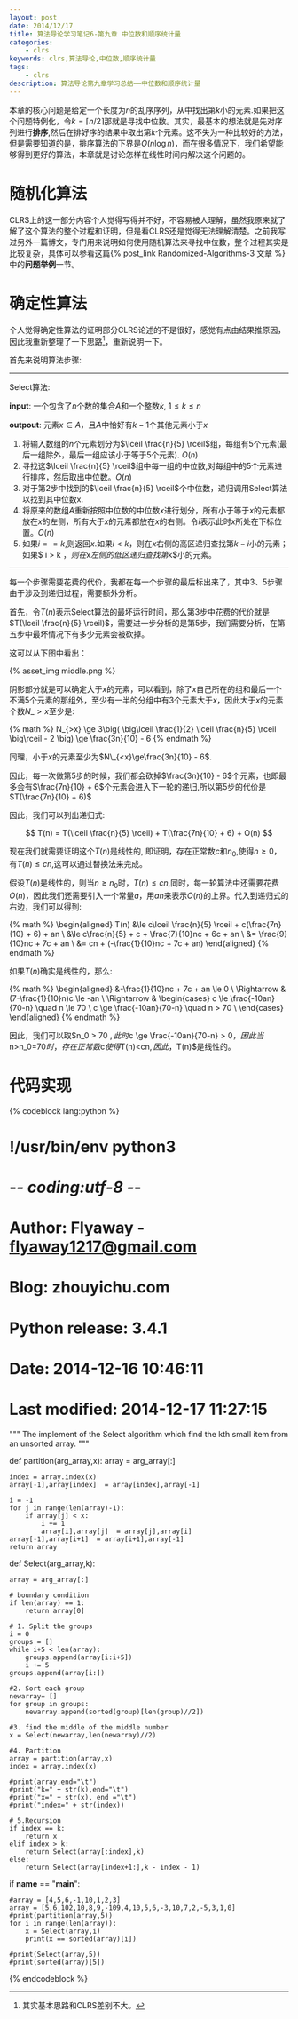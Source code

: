 ```yaml
---
layout: post
date: 2014/12/17
title: 算法导论学习笔记6-第九章 中位数和顺序统计量
categories: 
    - clrs
keywords: clrs,算法导论,中位数,顺序统计量
tags: 
    - clrs
description: 算法导论第九章学习总结——中位数和顺序统计量
---
```



本章的核心问题是给定一个长度为$n$的乱序序列，从中找出第$k$小的元素.如果把这个问题特例化，令$k=\lceil n/2 \rceil$那就是寻找中位数。其实，最基本的想法就是先对序列进行**排序**,然后在排好序的结果中取出第$k$个元素。这不失为一种比较好的方法，但是需要知道的是，排序算法的下界是$O(n\log n)$，而在很多情况下，我们希望能够得到更好的算法，本章就是讨论怎样在线性时间内解决这个问题的。

# 随机化算法

CLRS上的这一部分内容个人觉得写得并不好，不容易被人理解，虽然我原来就了解了这个算法的整个过程和证明，但是看CLRS还是觉得无法理解清楚。之前我写过另外一篇博文，专门用来说明如何使用随机算法来寻找中位数，整个过程其实是比较复杂，具体可以参看这篇{% post_link Randomized-Algorithms-3 文章 %}中的**问题举例**一节。


# 确定性算法

个人觉得确定性算法的证明部分CLRS论述的不是很好，感觉有点由结果推原因，因此我重新整理了一下思路[^1]，重新说明一下。

首先来说明算法步骤:

--------------------------

Select算法:

**input**: 一个包含了$n$个数的集合$A$和一个整数$k$, $1\le k \le n$

**outpout**: 元素$x\in A$，且$A$中恰好有$k-1$个其他元素小于$x$

1. 将输入数组的$n$个元素划分为$\lceil \frac{n}{5} \rceil$组，每组有5个元素(最后一组除外，最后一组应该小于等于5个元素). $O(n)$
2. 寻找这$\lceil \frac{n}{5} \rceil$组中每一组的中位数,对每组中的5个元素进行排序，然后取出中位数。$O(n)$
3. 对于第2步中找到的$\lceil \frac{n}{5} \rceil$个中位数，递归调用Select算法以找到其中位数x. 
4. 将原来的数组$A$重新按照中位数的中位数$x$进行划分，所有小于等于$x$的元素都放在$x$的左侧，所有大于$x$的元素都放在$x$的右侧。令$i$表示此时$x$所处在下标位置。$O(n)$
5. 如果$i==k$,则返回$x$.如果$i < k$，则在$x$右侧的高区递归查找第$k-i$小的元素；如果$ i > k $，则在$x$左侧的低区递归查找第$k$小的元素。

--------------------------

每一个步骤需要花费的代价，我都在每一个步骤的最后标出来了，其中3、5步骤由于涉及到递归过程，需要额外分析。

首先，令$T(n)$表示Select算法的最坏运行时间，那么第3步中花费的代价就是$T(\lceil \frac{n}{5} \rceil)$，需要进一步分析的是第5步，我们需要分析，在第五步中最坏情况下有多少元素会被砍掉。

这可以从下图中看出：

{% asset_img middle.png %}

阴影部分就是可以确定大于$x$的元素，可以看到，除了$x$自己所在的组和最后一个不满5个元素的那组外，至少有一半的分组中有3个元素大于$x$，因此大于$x$的元素个数$N\_{>x}$至少是:

{% math %}
N_{>x} \ge 3\big( \big\lceil \frac{1}{2} \lceil \frac{n}{5} \rceil \big\rceil - 2 \big) \ge \frac{3n}{10} - 6
{% endmath %}

同理，小于$x$的元素至少为$N\_{<x}\ge\frac{3n}{10} - 6$.

因此，每一次做第5步的时候，我们都会砍掉$\frac{3n}{10} - 6$个元素，也即最多会有$\frac{7n}{10} + 6$个元素会进入下一轮的递归,所以第5步的代价是$T(\frac{7n}{10} + 6)$

因此，我们可以列出递归式:

$$
T(n) = T(\lceil \frac{n}{5} \rceil) + T(\frac{7n}{10} + 6) + O(n)
$$

现在我们就需要证明这个$T(n)$是线性的, 即证明，存在正常数$c$和$n_0$,使得$n\ge 0$，有$T(n)\le cn$,这可以通过替换法来完成。

假设$T(n)$是线性的，则当$n\ge n_0$时，$T(n)\le cn$,同时，每一轮算法中还需要花费$O(n)$，因此我们还需要引入一个常量$a$，用$an$来表示$O(n)$的上界。代入到递归式的右边，我们可以得到:

{% math %}
\begin{aligned}
T(n) &\le c\lceil \frac{n}{5} \rceil + c(\frac{7n}{10} + 6) + an \\
&\le c\frac{n}{5} + c + \frac{7}{10}nc + 6c + an \\
&= \frac{9}{10}nc + 7c + an \\
&= cn + (-\frac{1}{10}nc + 7c + an)
\end{aligned}
{% endmath %}

如果$T(n)$确实是线性的，那么:

{% math %}
\begin{aligned}
&-\frac{1}{10}nc + 7c + an \le 0 \\
\Rightarrow & (7-\frac{1}{10}n)c \le -an \\
\Rightarrow & 
\begin{cases}
c \le \frac{-10an}{70-n} \quad n \le 70 \\
c \ge \frac{-10an}{70-n} \quad n > 70 \\
\end{cases}
\end{aligned}
{% endmath %}

因此，我们可以取$n\_0 > 70 $,此时$c \ge \frac{-10an}{70-n} > 0$，因此当$n>n\_0=70$时，存在正常数$c$使得$T(n)<cn$,因此，$T(n)$是线性的。


# 代码实现

{% codeblock lang:python %}

# !/usr/bin/env python3
# -*- coding:utf-8 -*-
#
# Author: Flyaway - flyaway1217@gmail.com
# Blog: zhouyichu.com
#
# Python release: 3.4.1
#
# Date: 2014-12-16 10:46:11
# Last modified: 2014-12-17 11:27:15

"""
The implement of the Select algorithm which find the kth small item from an unsorted array.
"""


def partition(arg_array,x):
    array = arg_array[:]

    index = array.index(x)
    array[-1],array[index]  = array[index],array[-1] 

    i = -1
    for j in range(len(array)-1):
        if array[j] < x:
            i += 1
            array[i],array[j]  = array[j],array[i] 
    array[-1],array[i+1]  = array[i+1],array[-1] 
    return array


def Select(arg_array,k):
    
    array = arg_array[:]

    # boundary condition
    if len(array) == 1:
        return array[0]

    # 1. Split the groups 
    i = 0
    groups = []
    while i+5 < len(array):
        groups.append(array[i:i+5])
        i += 5
    groups.append(array[i:])

    #2. Sort each group
    newarray= []
    for group in groups:
        newarray.append(sorted(group)[len(group)//2])

    #3. find the middle of the middle number
    x = Select(newarray,len(newarray)//2)

    #4. Partition
    array = partition(array,x)
    index = array.index(x)

    #print(array,end="\t")
    #print("k=" + str(k),end="\t")
    #print("x=" + str(x), end ="\t")
    #print("index=" + str(index))

    # 5.Recursion
    if index == k:
        return x
    elif index > k:
        return Select(array[:index],k)
    else:
        return Select(array[index+1:],k - index - 1)  


if __name__ == "__main__":

    #array = [4,5,6,-1,10,1,2,3]
    array = [5,6,102,10,8,9,-109,4,10,5,6,-3,10,7,2,-5,3,1,0]
    #print(partition(array,5))
    for i in range(len(array)):
        x = Select(array,i)
        print(x == sorted(array)[i])

    #print(Select(array,5))
    #print(sorted(array)[5])

{% endcodeblock %}


[^1]: 其实基本思路和CLRS差别不大。



